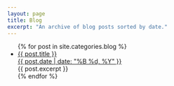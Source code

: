 ```yaml
---
layout: page
title: Blog
excerpt: "An archive of blog posts sorted by date."
---
```


<ul class="post-list">
{% for post in site.categories.blog %}
  <li><article><a href="{{ site.url }}{{ post.url }}">{{ post.title }} <div class="entry-date"><time datetime="{{ post.date | date_to_xmlschema }}">{{ post.date | date: "%B %d, %Y" }}</time></div></a>{{ post.excerpt }}</article></li>
{% endfor %}
</ul>
